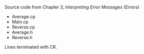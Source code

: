 Source code from Chapter 3, *Interpreting Error Messages* (Errors)

 - Average.cp
 - Main.cp
 - Reverse.cp
 - Average.h
 - Reverse.h

Lines terminated with CR.
